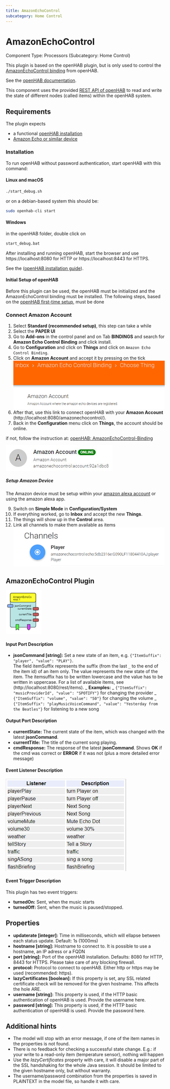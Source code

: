 ```yaml
---
title: AmazonEchoControl
subcategory: Home Control
---
```


# AmazonEchoControl

Component Type: Processors (Subcategory: Home Control)

This plugin is based on the openHAB plugin, but is only used to control the [AmazonEchoControl binding][5] from openHAB.

See the [openHAB documentation][1].

This component uses the provided [REST API of openHAB](https://www.openhab.org/docs/configuration/restdocs.html) to read and write the state of different nodes (called items) within the openHAB system.

## Requirements

The plugin expects

- a functional [openHAB installation](https://www.openhab.org/docs/installation/)
- [Amazon Echo or similar device](https://www.amazon.de/b?ie=UTF8&node=14100226031)

### Installation

To run openHAB without password authentication, start openHAB with this command:

#### Linux and macOS

```sh
./start_debug.sh
```

or on a debian-based system this should be:

```bash
sudo openhab-cli start
```

#### Windows

in the openHAB folder, double click on

<!-- https://prismjs.com/#supported-languages -->

```sh
start_debug.bat
```

After installing and running openHAB, start the browser and use https://localhost:8080 for HTTP or https://localhost:8443 for HTTPS.

See the ([openHAB installation guide][3]).

#### Initial Setup of openHAB

Before this plugin can be used, the openHAB must be initialized and the AmazonEchoControl binding must be installed. The following steps, based on the [openHAB first-time setup][4], must be done

### Connect Amazon Account

1. Select **Standard (recommended setup)**, this step can take a while
2. Select the **PAPER UI**
3. Go to **Add-ons** in the control panel and on Tab **BINDINGS** and search for **Amazon Echo Control Binding** and click install.
4. Go to **Configuration** and click on **Things** and click on `Amazon Echo Control Binding`.
5. Click on **Amazon Account** and accept it by pressing on the tick
   ![Screenshot Amazon Account Thing Creation](./img/amazonechocontrol-addthing-amazonaccount.png)
6. After that, use this link to connect openHAB with your **Amazon Account** (http://localhost:8080/amazonechocontrol/).
7. Back in the **Configuration** menu click on **Things**, the account should be online.

if not, follow the instruction at: [openHAB: AmazonEchoControl-Binding][5]

![Screenshot: Amazon Account Online](img/amazonaccount.JPG "Screenshot: Amazon Account Online")

##### Setup Amazon Device

The Amazon device must be setup within your [amazon alexa account](https://alexa.amazon.de) or using the amazon alexa app.

9. Switch on **Simple Mode** in **Configuration/System**
10. If everything worked, go to **Inbox** and accept the new **Things**.
11. The things will show up in the **Control** area.
12. Link all channels to make them available as items
    ![Screenshot of how to link amazon echo channels](./img/amazonechocontrol-linkchannels.png)

## AmazonEchoControl Plugin

![Screenshot: AmazonEchoControl Plugin](img/amazonechocontrolplugin.PNG "Screenshot: AmazonEchoControl Plugin")

#### Input Port Description

- **jsonCommand \[string\]:** Set a new state of an item, e.g. `{"ItemSuffix": "player", "value": "PLAY"}`.  
  The field itemSuffix represents the suffix (from the last `_` to the end of the item id) of an item only. The value represents the new state of the item. The itemsuffix has to be written lowercase and the value has to be written in uppercase. For a list of available items, see (http://localhost:8080/rest/items).
  _ **Examples:**
  _ `{"ItemSuffix": "musicProviderId", "value": "SPOTIFY"}` for changing the provider
  _ `{"ItemSuffix": "volume", "value": "50"}` for changing the volume
  _ `{"ItemSuffix": "playMusicVoiceCommand", "value": "Yesterday from the Beatles"}` for listening to a new song

#### Output Port Description

- **currentState:** The current state of the item, which was changed with the latest **jsonCommand**.
- **currentTitle:** The title of the current song playing.
- **cmdResponse:** The response of the latest **jsonCommand**. Shows **OK** if the cmd was correct or **ERROR** if it was not (plus a more detailed error message)

#### Event Listener Description

![Screenshot: List of Eventlistener names and their meaning. The listener names are playerPlay, playerPause, playerNext, playerPrevious, volumeMute, volume30, weather, tellStory, traffic, singASong, flashBriefing](img/amazonechocontrol_eventlistener.PNG "Screenshot: AmazonEchoControl Eventlistener")

#### Event Trigger Description

This plugin has two event triggers:

- **turnedOn:** Sent, when the music starts
- **turnedOff:** Sent, when the music is paused/stopped.

## Properties

- **updaterate \[integer\]:** Time in milliseconds, which will ellapse between each status update. Default: 1s (1000ms)
- **hostname \[string\]:** Hostname to connect to. It is possible to use a hostname, an IP adress or a FQDN
- **port \[string\]:** Port of the openHAB installation. Defaults: 8080 for HTTP, 8443 for HTTPS. Please take care of any blocking firewall.
- **protocol:** Protocol to connect to openHAB. Either http or https may be used (recommended: https).
- **lazyCertificates \[boolean\]:** If this property is set, any SSL related certificate check will be removed for the given hostname. This affects the hole ARE.
- **username \[string\]:** This property is used, if the HTTP basic authentication of openHAB is used. Provide the username here.
- **password \[string\]:** This property is used, if the HTTP basic authentication of openHAB is used. Provide the password here.

## Additional hints

- The model will stop with an error message, if one of the item names in the properties is not found.
- There is no feedback for checking a successful state change. E.g.: if your write to a read-only item (temperature sensor), nothing will happen
- Use the _lazyCertificates_ property with care, it will disable a major part of the SSL handshaking for the whole Java session. It should be limited to the given hostname only, but without warranty.
- The username/password combination from the properties is saved in PLAINTEXT in the model file, so handle it with care.

[1]: https://www.openhab.org/docs/
[2]: https://github.com/openhab/openhab/wiki
[3]: https://www.openhab.org/docs/installation/
[4]: https://www.openhab.org/docs/tutorial/1sttimesetup.html
[5]: https://www.openhab.org/addons/bindings/amazonechocontrol/
